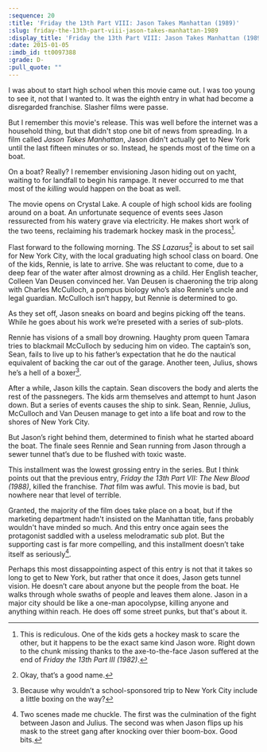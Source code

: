 ```yaml
---
:sequence: 20
:title: 'Friday the 13th Part VIII: Jason Takes Manhattan (1989)'
:slug: friday-the-13th-part-viii-jason-takes-manhattan-1989
:display_title: 'Friday the 13th Part VIII: Jason Takes Manhattan (1989)'
:date: 2015-01-05
:imdb_id: tt0097388
:grade: D-
:pull_quote: ""
---
```

I was about to start high school when this movie came out. I was too young to see it, not that I wanted to. It was the eighth entry in what had become a disregarded franchise. Slasher films were passe.

But I remember this movie's release. This was well before the internet was a household thing, but that didn't stop one bit of news from spreading. In a film called _Jason Takes Manhattan_, Jason didn't actually get to New York until the last fifteen minutes or so. Instead, he spends most of the time on a boat.

On a boat? Really? I remember envisioning Jason hiding out on yacht, waiting to for landfall to begin his rampage. It never occurred to me that most of the _killing_ would happen on the boat as well. 

The movie opens on Crystal Lake. A couple of high school kids are fooling around on a boat. An unfortunate sequence of events sees Jason ressurected from his watery grave via electricity. He makes short work of the two teens, reclaiming his trademark hockey mask in the process[^1].

Flast forward to the following morning. The _SS Lazarus_[^2] is about to set sail for New York City, with the local graduating high school class on board. One of the kids, Rennie, is late to arrive. She was reluctant to come, due to a deep fear of the water after almost drowning as a child. Her English teacher, Colleen Van Deusen convinced her. Van Deusen is chaeroning the trip along with Charles McCulloch, a pompus biology who’s also Rennie’s uncle and legal guardian. McCulloch isn’t happy, but Rennie is determined to go.

As they set off, Jason sneaks on board and begins picking off the teans. While he goes about his work we’re preseted with a series of sub-plots. 

Rennie has visions of a small boy drowning. Haughty prom queen Tamara tries to blackmail McCulloch by seducing him on video. The captain’s son, Sean, fails to live up to his father’s expectation that he do the nautical equivalent of backing the car out of the garage. Another teen, Julius, shows he’s a hell of a boxer[^3].

After a while, Jason kills the captain. Sean discovers the body and alerts the rest of the passnegers. The kids arm themselves and attempt to hunt Jason down. But a series of events causes the ship to sink. Sean, Rennie, Julius, McCulloch and Van Deusen manage to get into a life boat and row to the shores of New York City.

But Jason’s right behind them, determined to finish what he started aboard the boat. The finale sees Rennie and Sean running from Jason through a sewer tunnel that’s due to be flushed with toxic waste. 

This installment was the lowest grossing entry in the series. But I think points out that the previous entry, _Friday the 13th Part VII: The New Blood (1988)_, killed the franchise. _That_ film was awful. This movie is bad, but nowhere near that level of terrible.

Granted, the majority of the film does take place on a boat, but if the marketing department hadn't insisted on the Manhattan title, fans probably wouldn't have minded so much. And this entry once again sees the protagonist saddled with a useless melodramatic sub plot. But the supporting cast is far more compelling, and this installment doesn’t take itself as seriously[^4].

Perhaps this most dissappointing aspect of this entry is not that it takes so long to get to New York, but rather that once it does, Jason gets tunnel vision. He doesn’t care about anyone but the people from the boat. He walks through whole swaths of people and leaves them alone. Jason in a major city should be like a one-man apocolypse, killing anyone and anything within reach. He does off some street punks, but that's about it.

[^1]: This is rediculous. One of the kids gets a hockey mask to scare the other, but it happens to be the exact same kind Jason wore. Right down to the chunk missing thanks to the axe-to-the-face Jason suffered at the end of _Friday the 13th Part III (1982)_.

[^2]: Okay, that’s a good name.

[^3]: Because why wouldn’t a school-sponsored trip to New York City include a little boxing on the way?

[^4]: Two scenes made me chuckle. The first was the culmination of the fight between Jason and Julius. The second was when Jason flips up his mask to the street gang after knocking over thier boom-box. Good bits.
